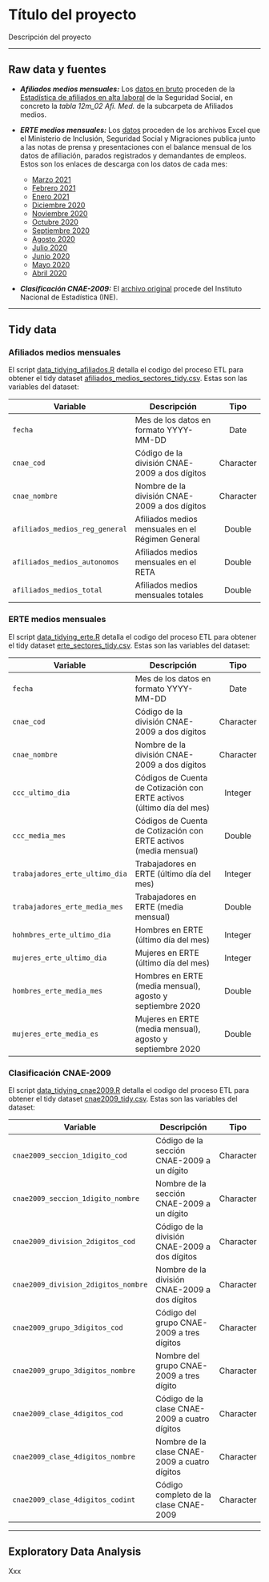 # Título del proyecto

Descripción del proyecto

---

## Raw data y fuentes

- ***Afiliados medios mensuales:*** Los [datos en bruto](data/raw/afiliados_medios.csv) proceden de la [Estadística de afiliados en alta laboral](https://w6.seg-social.es/PXWeb/pxweb/es/Afiliados%20en%20alta%20laboral/) de la Seguridad Social, en concreto la *tabla 12m_02 Afi. Med.* de la subcarpeta de Afiliados medios.

- ***ERTE medios mensuales:*** Los [datos](data/raw/seguridad_social) proceden de los archivos Excel que el Ministerio de Inclusión, Seguridad Social y Migraciones publica junto a las notas de prensa y presentaciones con el balance mensual de los datos de afiliación, parados registrados y demandantes de empleos. Estos son los enlaces de descarga con los datos de cada mes:
    - [Marzo 2021](https://prensa.inclusion.gob.es/WebPrensaInclusion/downloadFile.do?tipo=documento&id=4.016&idContenido=4.165)
    - [Febrero 2021](https://prensa.inclusion.gob.es/WebPrensaInclusion/downloadFile.do?tipo=documento&id=4.000&idContenido=4.139)
    - [Enero 2021](https://prensa.inclusion.gob.es/WebPrensaInclusion/downloadFile.do?tipo=documento&id=3.982&idContenido=4.086)
    - [Diciembre 2020](https://prensa.inclusion.gob.es/WebPrensaInclusion/downloadFile.do?tipo=documento&id=3.963&idContenido=4.056)
    - [Noviembre 2020](https://prensa.inclusion.gob.es/WebPrensaInclusion/downloadFile.do?tipo=documento&id=3.943&idContenido=4.017)
    - [Octubre 2020](https://prensa.inclusion.gob.es/WebPrensaInclusion/downloadFile.do?tipo=documento&id=3.924&idContenido=4.092)
    - [Septiembre 2020](https://prensa.inclusion.gob.es/WebPrensaInclusion/downloadFile.do?tipo=documento&id=3.907&idContenido=3.948)
    - [Agosto 2020](https://prensa.inclusion.gob.es/WebPrensaInclusion/downloadFile.do?tipo=documento&id=3.888&idContenido=3.908)
    - [Julio 2020](https://prensa.inclusion.gob.es/WebPrensaInclusion/downloadFile.do?tipo=documento&id=3.876&idContenido=3.887)
    - [Junio 2020](https://prensa.inclusion.gob.es/WebPrensaInclusion/downloadFile.do?tipo=documento&id=3.854&idContenido=3.839)
    - [Mayo 2020](https://prensa.inclusion.gob.es/WebPrensaInclusion/downloadFile.do?tipo=documento&id=3.825&idContenido=3.796)
    - [Abril 2020](https://prensa.inclusion.gob.es/WebPrensaInclusion/downloadFile.do?tipo=documento&id=3.798&idContenido=3.731)
    
    
- ***Clasificación CNAE-2009:*** El [archivo original](https://www.ine.es/daco/daco42/clasificaciones/cnae09/estructura_cnae2009.xls) procede del Instituto Nacional de Estadística (INE).

---

## Tidy data

### Afiliados medios mensuales

El script [data_tidying_afiliados.R](scripts/data_tidying_afiliados.R) detalla el codigo del proceso ETL para obtener el tidy dataset [afiliados_medios_sectores_tidy.csv](data/tidy/afiliados_medios_sectores_tidy.csv). Estas son las variables del dataset:

Variable|Descripción|Tipo
----|-----------|:--:
`fecha`|Mes de los datos en formato YYYY-MM-DD|Date
`cnae_cod`|Código de la división CNAE-2009 a dos dígitos|Character
`cnae_nombre`|Nombre de la división CNAE-2009 a dos dígitos|Character
`afiliados_medios_reg_general`|Afiliados medios mensuales en el Régimen General|Double
`afiliados_medios_autonomos`|Afiliados medios mensuales en el RETA|Double
`afiliados_medios_total`|Afiliados medios mensuales totales|Double


### ERTE medios mensuales

El script [data_tidying_erte.R](scripts/data_tidying_erte.R) detalla el codigo del proceso ETL para obtener el tidy dataset [erte_sectores_tidy.csv](data/tidy/erte_sectores_tidy.csv). Estas son las variables del dataset:

Variable|Descripción|Tipo
----|-----------|:--:
`fecha`|Mes de los datos en formato YYYY-MM-DD|Date
`cnae_cod`|Código de la división CNAE-2009 a dos dígitos|Character
`cnae_nombre`|Nombre de la división CNAE-2009 a dos dígitos|Character
`ccc_ultimo_dia`|Códigos de Cuenta de Cotización con ERTE activos (último día del mes)|Integer
`ccc_media_mes`|Códigos de Cuenta de Cotización con ERTE activos (media mensual)|Double
`trabajadores_erte_ultimo_dia`|Trabajadores en ERTE (último día del mes)|Integer
`trabajadores_erte_media_mes`|Trabajadores en ERTE (media mensual)|Double
`hohmbres_erte_ultimo_dia`|Hombres en ERTE (último día del mes)|Integer
`mujeres_erte_ultimo_dia`|Mujeres en ERTE (último día del mes)|Integer
`hombres_erte_media_mes`|Hombres en ERTE (media mensual), agosto y septiembre 2020|Double
`mujeres_erte_media_es`|Mujeres en ERTE (media mensual), agosto y septiembre 2020|Double


### Clasificación CNAE-2009

El script [data_tidying_cnae2009.R](scripts/data_tidying_cnae2009.R) detalla el codigo del proceso ETL para obtener el tidy dataset [cnae2009_tidy.csv](data/dictionaries/cnae2009_tidy.csv). Estas son las variables del dataset:

Variable|Descripción|Tipo
----|-----------|:--:
`cnae2009_seccion_1digito_cod`|Código de la sección CNAE-2009 a un dígito|Character
`cnae2009_seccion_1digito_nombre`|Nombre de la sección CNAE-2009 a un dígito|Character
`cnae2009_division_2digitos_cod`|Código de la división CNAE-2009 a dos dígitos|Character
`cnae2009_division_2digitos_nombre`|Nombre de la división CNAE-2009 a dos dígitos|Character
`cnae2009_grupo_3digitos_cod`|Código del grupo CNAE-2009 a tres dígitos|Character
`cnae2009_grupo_3digitos_nombre`|Nombre del grupo CNAE-2009 a tres dígito|Character
`cnae2009_clase_4digitos_cod`|Código de la clase CNAE-2009 a cuatro dígitos|Character
`cnae2009_clase_4digitos_nombre`|Nombre de la clase CNAE-2009 a cuatro dígitos|Character
`cnae2009_clase_4digitos_codint`|Código completo de la clase CNAE-2009|Character

---

## Exploratory Data Analysis

Xxx



